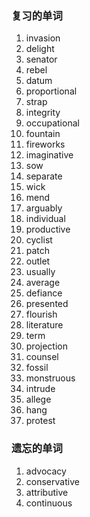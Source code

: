 ### 复习的单词

1. invasion
2. delight
3. senator
4. rebel
5. datum
6. proportional
7. strap
8. integrity
9. occupational
10. fountain
11. fireworks
12. imaginative
13. sow
14. separate
15. wick
16. mend
17. arguably
18. individual
19. productive
20. cyclist
21. patch
22. outlet
23. usually
24. average
25. defiance
26. presented
27. flourish
28. literature
29. term
30. projection
31. counsel
32. fossil
33. monstruous
34. intrude
35. allege
36. hang
37. protest



### 遗忘的单词

1. advocacy
2. conservative
3. attributive
4. continuous